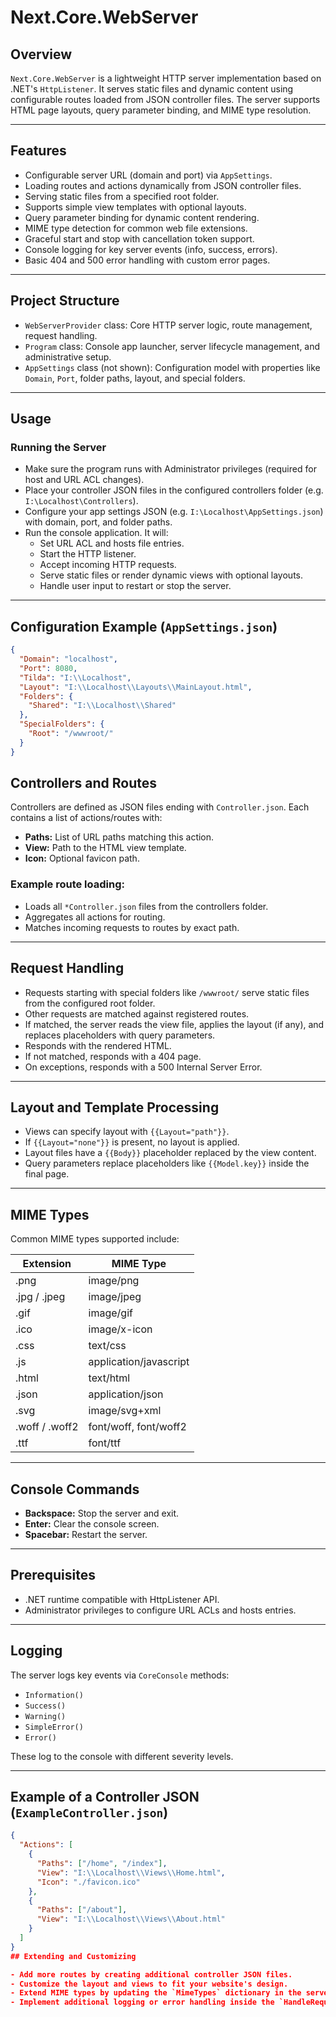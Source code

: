 # Next.Core.WebServer

## Overview

`Next.Core.WebServer` is a lightweight HTTP server implementation based on .NET's `HttpListener`. It serves static files and dynamic content using configurable routes loaded from JSON controller files. The server supports HTML page layouts, query parameter binding, and MIME type resolution.

---

## Features

- Configurable server URL (domain and port) via `AppSettings`.
- Loading routes and actions dynamically from JSON controller files.
- Serving static files from a specified root folder.
- Supports simple view templates with optional layouts.
- Query parameter binding for dynamic content rendering.
- MIME type detection for common web file extensions.
- Graceful start and stop with cancellation token support.
- Console logging for key server events (info, success, errors).
- Basic 404 and 500 error handling with custom error pages.

---

## Project Structure

- `WebServerProvider` class: Core HTTP server logic, route management, request handling.
- `Program` class: Console app launcher, server lifecycle management, and administrative setup.
- `AppSettings` class (not shown): Configuration model with properties like `Domain`, `Port`, folder paths, layout, and special folders.

---

## Usage

### Running the Server

- Make sure the program runs with Administrator privileges (required for host and URL ACL changes).
- Place your controller JSON files in the configured controllers folder (e.g. `I:\Localhost\Controllers`).
- Configure your app settings JSON (e.g. `I:\Localhost\AppSettings.json`) with domain, port, and folder paths.
- Run the console application. It will:
  - Set URL ACL and hosts file entries.
  - Start the HTTP listener.
  - Accept incoming HTTP requests.
  - Serve static files or render dynamic views with optional layouts.
  - Handle user input to restart or stop the server.

---

## Configuration Example (`AppSettings.json`)

```json
{
  "Domain": "localhost",
  "Port": 8080,
  "Tilda": "I:\\Localhost",
  "Layout": "I:\\Localhost\\Layouts\\MainLayout.html",
  "Folders": {
    "Shared": "I:\\Localhost\\Shared"
  },
  "SpecialFolders": {
    "Root": "/wwwroot/"
  }
}
```
## Controllers and Routes

Controllers are defined as JSON files ending with `Controller.json`. Each contains a list of actions/routes with:

- **Paths:** List of URL paths matching this action.
- **View:** Path to the HTML view template.
- **Icon:** Optional favicon path.

### Example route loading:

- Loads all `*Controller.json` files from the controllers folder.
- Aggregates all actions for routing.
- Matches incoming requests to routes by exact path.

---

## Request Handling

- Requests starting with special folders like `/wwwroot/` serve static files from the configured root folder.
- Other requests are matched against registered routes.
- If matched, the server reads the view file, applies the layout (if any), and replaces placeholders with query parameters.
- Responds with the rendered HTML.
- If not matched, responds with a 404 page.
- On exceptions, responds with a 500 Internal Server Error.

---

## Layout and Template Processing

- Views can specify layout with `{{Layout="path"}}`.
- If `{{Layout="none"}}` is present, no layout is applied.
- Layout files have a `{{Body}}` placeholder replaced by the view content.
- Query parameters replace placeholders like `{{Model.key}}` inside the final page.

---

## MIME Types

Common MIME types supported include:

| Extension     | MIME Type               |
|---------------|------------------------|
| .png          | image/png              |
| .jpg / .jpeg  | image/jpeg             |
| .gif          | image/gif              |
| .ico          | image/x-icon           |
| .css          | text/css               |
| .js           | application/javascript |
| .html         | text/html              |
| .json         | application/json       |
| .svg          | image/svg+xml          |
| .woff / .woff2| font/woff, font/woff2  |
| .ttf          | font/ttf               |

---

## Console Commands

- **Backspace:** Stop the server and exit.
- **Enter:** Clear the console screen.
- **Spacebar:** Restart the server.

---

## Prerequisites

- .NET runtime compatible with HttpListener API.
- Administrator privileges to configure URL ACLs and hosts entries.

---

## Logging

The server logs key events via `CoreConsole` methods:

- `Information()`
- `Success()`
- `Warning()`
- `SimpleError()`
- `Error()`

These log to the console with different severity levels.

---

## Example of a Controller JSON (`ExampleController.json`)

```json
{
  "Actions": [
    {
      "Paths": ["/home", "/index"],
      "View": "I:\\Localhost\\Views\\Home.html",
      "Icon": "./favicon.ico"
    },
    {
      "Paths": ["/about"],
      "View": "I:\\Localhost\\Views\\About.html"
    }
  ]
}
## Extending and Customizing

- Add more routes by creating additional controller JSON files.
- Customize the layout and views to fit your website's design.
- Extend MIME types by updating the `MimeTypes` dictionary in the server code.
- Implement additional logging or error handling inside the `HandleRequestAsync` method.
